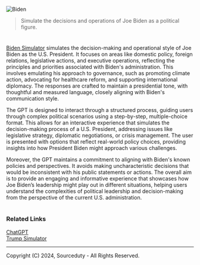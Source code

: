 ![Biden](https://github.com/user-attachments/assets/e837cc28-b3b2-4ebc-a305-9703ce6e58ee)

> Simulate the decisions and operations of Joe Biden as a political figure.

#

[Biden Simulator](https://chatgpt.com/g/g-Zx5WZgyeY-biden-simulator) simulates the decision-making and operational style of Joe Biden as the U.S. President. It focuses on areas like domestic policy, foreign relations, legislative actions, and executive operations, reflecting the principles and priorities associated with Biden's administration. This involves emulating his approach to governance, such as promoting climate action, advocating for healthcare reform, and supporting international diplomacy. The responses are crafted to maintain a presidential tone, with thoughtful and measured language, closely aligning with Biden's communication style.

The GPT is designed to interact through a structured process, guiding users through complex political scenarios using a step-by-step, multiple-choice format. This allows for an interactive experience that simulates the decision-making process of a U.S. President, addressing issues like legislative strategy, diplomatic negotiations, or crisis management. The user is presented with options that reflect real-world policy choices, providing insights into how President Biden might approach various challenges.

Moreover, the GPT maintains a commitment to aligning with Biden's known policies and perspectives. It avoids making uncharacteristic decisions that would be inconsistent with his public statements or actions. The overall aim is to provide an engaging and informative experience that showcases how Joe Biden’s leadership might play out in different situations, helping users understand the complexities of political leadership and decision-making from the perspective of the current U.S. administration.

#
### Related Links

[ChatGPT](https://github.com/sourceduty/ChatGPT)
<br>
[Trump Simulator](https://github.com/sourceduty/Trump_Simulator)

***
Copyright (C) 2024, Sourceduty - All Rights Reserved.
